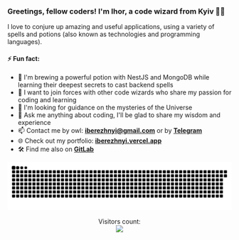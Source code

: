 ### Greetings, fellow coders! I'm Ihor, a code wizard from Kyiv 🧙‍♂️

I love to conjure up amazing and useful applications, using a variety of spells and potions (also known as technologies and programming languages).

#### ⚡ Fun fact:

- 🌱 I'm brewing a powerful potion with NestJS and MongoDB while learning their deepest secrets to cast backend spells
- 👯 I want to join forces with other code wizards who share my passion for coding and learning
- 🤔 I'm looking for guidance on the mysteries of the Universe
- 💬 Ask me anything about coding, I'll be glad to share my wisdom and experience
- 📫 Contact me by owl: <strong><a href="mailto:iberezhnyi@gmail.com">iberezhnyi@gmail.com</a></strong> or by <strong><a href="https://t.me/iberezhnyi" target="_blank">Telegram</a></strong>
- 🌐 Check out my portfolio: <strong><a href="https://iberezhnyi.vercel.app" target="_blank">iberezhnyi.vercel.app</a></strong>
- 🛠️ Find me also on <strong><a href="https://gitlab.com/ihor.berezh" target="_blank">GitLab</a></strong>

<p align="center">
<picture>
  <source media="(prefers-color-scheme: dark)" srcset="https://raw.githubusercontent.com/iberezhnyi/iberezhnyi/output/github-contribution-grid-snake-dark.svg">
  <source media="(prefers-color-scheme: light)" srcset="https://raw.githubusercontent.com/iberezhnyi/iberezhnyi/output/github-contribution-grid-snake.svg">
  <img alt="github contribution grid snake animation" width="700" src="https://raw.githubusercontent.com/iberezhnyi/iberezhnyi/output/github-contribution-grid-snake.svg">
</picture>
</p>

<p align="center"> 
  Visitors count:<br>
  <img src="https://profile-counter.glitch.me/iberezhnyi/count.svg" />
</p>
